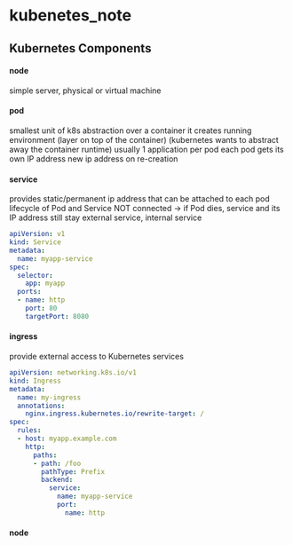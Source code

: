 # kubenetes_note

## Kubernetes Components

#### node
simple server, physical or virtual machine
#### pod
smallest unit of k8s
abstraction over a container
it creates running environment (layer on top of the container)
(kubernetes wants to abstract away the container runtime)
usually 1 application per pod
each pod gets its own IP address
new ip address on re-creation
#### service
provides static/permanent ip address that can be attached to each pod 
lifecycle of Pod and Service NOT connected -> if Pod dies, service and its IP address still stay
external service, internal service
```yaml
apiVersion: v1
kind: Service
metadata:
  name: myapp-service
spec:
  selector:
    app: myapp
  ports:
  - name: http
    port: 80
    targetPort: 8080
```
#### ingress
provide external access to Kubernetes services
```yaml
apiVersion: networking.k8s.io/v1
kind: Ingress
metadata:
  name: my-ingress
  annotations:
    nginx.ingress.kubernetes.io/rewrite-target: /
spec:
  rules:
  - host: myapp.example.com
    http:
      paths:
      - path: /foo
        pathType: Prefix
        backend:
          service:
            name: myapp-service
            port:
              name: http
```
#### node
